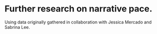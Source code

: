 Further research on narrative pace.
===================================

Using data originally gathered in collaboration with Jessica Mercado and Sabrina Lee.

